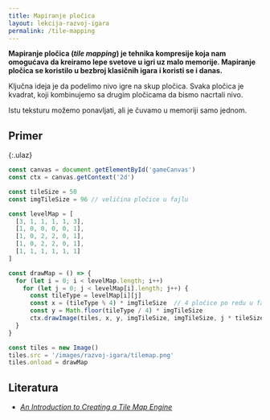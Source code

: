 ```yaml
---
title: Mapiranje pločica
layout: lekcija-razvoj-igara
permalink: /tile-mapping
---
```


**Mapiranje pločica (*tile mapping*) je tehnika kompresije koja nam omogućava da kreiramo lepe svetove u igri uz malo memorije. Mapiranje pločica se koristilo u bezbroj klasičnih igara i koristi se i danas.**

Ključna ideja je da podelimo nivo igre na skup pločica. Svaka pločica je kvadrat, koji kombinujemo sa drugim pločicama da bismo nacrtali nivo.

Istu teksturu možemo ponavljati, ali je čuvamo u memoriji samo jednom.

## Primer

{:.ulaz}
```js
const canvas = document.getElementById('gameCanvas')
const ctx = canvas.getContext('2d')

const tileSize = 50
const imgTileSize = 96 // veličina pločice u fajlu

const levelMap = [
  [3, 1, 1, 1, 1, 3],
  [1, 0, 0, 0, 0, 1],
  [1, 0, 2, 2, 0, 1],
  [1, 0, 2, 2, 0, 1],
  [1, 1, 1, 1, 1, 1]
]

const drawMap = () => {
  for (let i = 0; i < levelMap.length; i++)
    for (let j = 0; j < levelMap[i].length; j++) {
      const tileType = levelMap[i][j]
      const x = (tileType % 4) * imgTileSize  // 4 pločice po redu u fajlu
      const y = Math.floor(tileType / 4) * imgTileSize
      ctx.drawImage(tiles, x, y, imgTileSize, imgTileSize, j * tileSize, i * tileSize, tileSize, tileSize)
  }
}

const tiles = new Image()
tiles.src = '/images/razvoj-igara/tilemap.png'
tiles.onload = drawMap
```

## Literatura

- [*An Introduction to Creating a Tile Map Engine*](https://gamedevelopment.tutsplus.com/tutorials/an-introduction-to-creating-a-tile-map-engine--gamedev-10900)
